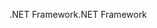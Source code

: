 <span data-ttu-id="5c4a6-101">.NET Framework</span><span class="sxs-lookup"><span data-stu-id="5c4a6-101">.NET Framework</span></span>